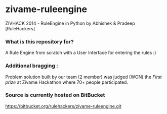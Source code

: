 zivame-ruleengine
=================

ZIVHACK 2014 - RuleEngine in Python by Abhishek &amp; Pradeep [RuleHackers]

### What is this repository for?

A Rule Engine from scratch with a User Interface for entering the rules :)

### Additional bragging :

Problem solution built by our team (2 member) was judged (WON) the *First prize* at Zivame Hackathon where 70+ people participated.  

### Source is currently hosted on BitBucket

https://bitbucket.org/rulehackers/zivame-ruleengine.git
